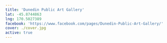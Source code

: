 ```yaml
---
title: 'Dunedin Public Art Gallery'
lat: -45.8744863
lng: 170.5027389
facebook: 'https://www.facebook.com/pages/Dunedin-Public-Art-Gallery/'
cover: ./cover.jpg
active: true
---
```

